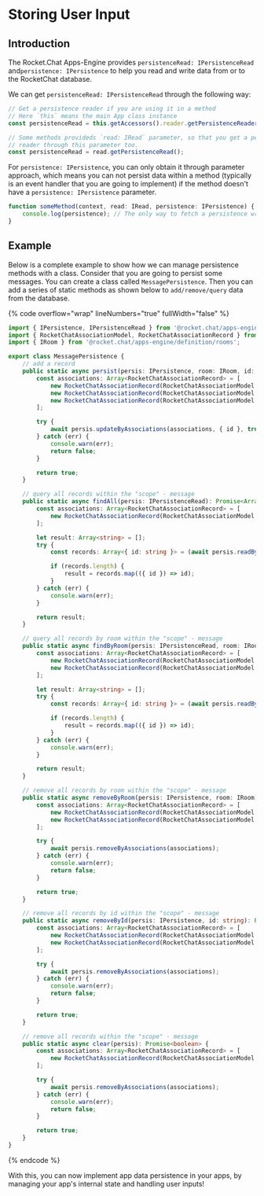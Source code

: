 # Storing User Input

## Introduction

The Rocket.Chat Apps-Engine provides `persistenceRead: IPersistenceRead` and`persistence: IPersistence` to help you read and write data from or to the RocketChat database.

We can get `persistenceRead: IPersistenceRead` through the following way:

```typescript
// Get a persistence reader if you are using it in a method
// Here `this` means the main App class instance
const persistenceRead = this.getAccessors().reader.getPersistenceReader();

// Some methods provideds `read: IRead` parameter, so that you get a persistence
// reader through this parameter too.
const persistenceRead = read.getPersistenceRead();
```

For `persistence: IPersistence`, you can only obtain it through parameter approach, which means you can not persist data within a method (typically is an event handler that you are going to implement) if the method doesn't have a `persistence: IPersistence` parameter.

```typescript
function someMethod(context, read: IRead, persistence: IPersistence) {
    console.log(persistence); // The only way to fetch a persistence writer object
}
```

## Example

Below is a complete example to show how we can manage persistence methods with a class. Consider that you are going to persist some messages. You can create a class called `MessagePersistence`. Then you can add a series of static methods as shown below to `add/remove/query` data from the database.

{% code overflow="wrap" lineNumbers="true" fullWidth="false" %}
```typescript
import { IPersistence, IPersistenceRead } from '@rocket.chat/apps-engine/definition/accessors';
import { RocketChatAssociationModel, RocketChatAssociationRecord } from '@rocket.chat/apps-engine/definition/metadata';
import { IRoom } from '@rocket.chat/apps-engine/definition/rooms';

export class MessagePersistence {
    // add a record
    public static async persist(persis: IPersistence, room: IRoom, id: string): Promise<boolean> {
        const associations: Array<RocketChatAssociationRecord> = [
            new RocketChatAssociationRecord(RocketChatAssociationModel.MISC, 'message'), 
            new RocketChatAssociationRecord(RocketChatAssociationModel.ROOM, room.id),
            new RocketChatAssociationRecord(RocketChatAssociationModel.MISC, id),
        ];

        try {
            await persis.updateByAssociations(associations, { id }, true);
        } catch (err) {
            console.warn(err);
            return false;
        }

        return true;
    }

    // query all records within the "scope" - message
    public static async findAll(persis: IPersistenceRead): Promise<Array<string>> {
        const associations: Array<RocketChatAssociationRecord> = [
            new RocketChatAssociationRecord(RocketChatAssociationModel.MISC, 'message'),
        ];

        let result: Array<string> = [];
        try {
            const records: Array<{ id: string }> = (await persis.readByAssociations(associations)) as Array<{ id: string }>;

            if (records.length) {
                result = records.map(({ id }) => id);
            }
        } catch (err) {
            console.warn(err);
        }

        return result;
    }

    // query all records by room within the "scope" - message
    public static async findByRoom(persis: IPersistenceRead, room: IRoom): Promise<Array<string>> {
        const associations: Array<RocketChatAssociationRecord> = [
            new RocketChatAssociationRecord(RocketChatAssociationModel.MISC, 'message'),
            new RocketChatAssociationRecord(RocketChatAssociationModel.ROOM, room.id),
        ];

        let result: Array<string> = [];
        try {
            const records: Array<{ id: string }> = (await persis.readByAssociations(associations)) as Array<{ id: string }>;

            if (records.length) {
                result = records.map(({ id }) => id);
            }
        } catch (err) {
            console.warn(err);
        }

        return result;
    }

    // remove all records by room within the "scope" - message
    public static async removeByRoom(persis: IPersistence, room: IRoom): Promise<boolean> {
        const associations: Array<RocketChatAssociationRecord> = [
            new RocketChatAssociationRecord(RocketChatAssociationModel.MISC, 'message'),
            new RocketChatAssociationRecord(RocketChatAssociationModel.ROOM, room.id),
        ];

        try {
            await persis.removeByAssociations(associations);
        } catch (err) {
            console.warn(err);
            return false;
        }

        return true;
    }

    // remove all records by id within the "scope" - message
    public static async removeById(persis: IPersistence, id: string): Promise<boolean> {
        const associations: Array<RocketChatAssociationRecord> = [
            new RocketChatAssociationRecord(RocketChatAssociationModel.MISC, 'message'),
            new RocketChatAssociationRecord(RocketChatAssociationModel.MISC, id),
        ];

        try {
            await persis.removeByAssociations(associations);
        } catch (err) {
            console.warn(err);
            return false;
        }

        return true;
    }

    // remove all records within the "scope" - message
    public static async clear(persis): Promise<boolean> {
        const associations: Array<RocketChatAssociationRecord> = [
            new RocketChatAssociationRecord(RocketChatAssociationModel.MISC, 'message'),
        ];

        try {
            await persis.removeByAssociations(associations);
        } catch (err) {
            console.warn(err);
            return false;
        }

        return true;
    }
}
```
{% endcode %}

With this, you can now implement app data persistence in your apps, by managing your app's internal state and handling user inputs!

